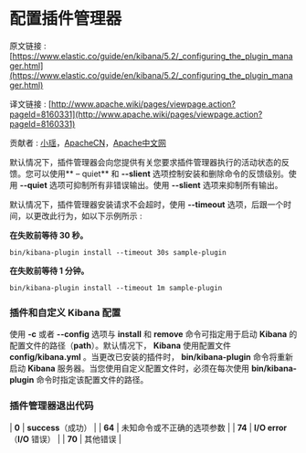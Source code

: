 # 配置插件管理器

原文链接 : [https://www.elastic.co/guide/en/kibana/5.2/_configuring_the_plugin_manager.html](https://www.elastic.co/guide/en/kibana/5.2/_configuring_the_plugin_manager.html)

译文链接 : [http://www.apache.wiki/pages/viewpage.action?pageId=8160331](http://www.apache.wiki/pages/viewpage.action?pageId=8160331)

贡献者 : [小瑶](/display/~chenyao)，[ApacheCN](/display/~apachecn)，[Apache中文网](/display/~apachechina)

默认情况下，插件管理器会向您提供有关您要求插件管理器执行的活动状态的反馈。您可以使用** – quiet** 和 **--slient** 选项控制安装和删除命令的反馈级别。使用 **--quiet** 选项可抑制所有非错误输出。使用 **--slient** 选项来抑制所有输出。

默认情况下，插件管理器安装请求不会超时，使用 **--timeout** 选项，后跟一个时间，以更改此行为，如以下示例所示 : 

**在失败前等待 30 秒。**

```
bin/kibana-plugin install --timeout 30s sample-plugin
```

**在失败前等待 1 分钟。**

```
bin/kibana-plugin install --timeout 1m sample-plugin
```

### 插件和自定义 **Kibana** 配置

使用 **-c** 或者 **--config** 选项与 **install** 和 **remove** 命令可指定用于启动 **Kibana** 的配置文件的路径（**path**）。默认情况下， **Kibana** 使用配置文件 **config/kibana.yml** 。当更改已安装的插件时， **bin/kibana-plugin** 命令将重新启动 **Kibana** 服务器。当您使用自定义配置文件时，必须在每次使用 **bin/kibana-plugin** 命令时指定该配置文件的路径。

### 插件管理器退出代码

| **0** | **success**（成功） |
| **64** | 未知命令或不正确的选项参数 |
| **74** | **I/O error**（**I/O** 错误） |
| **70** | 其他错误 |
